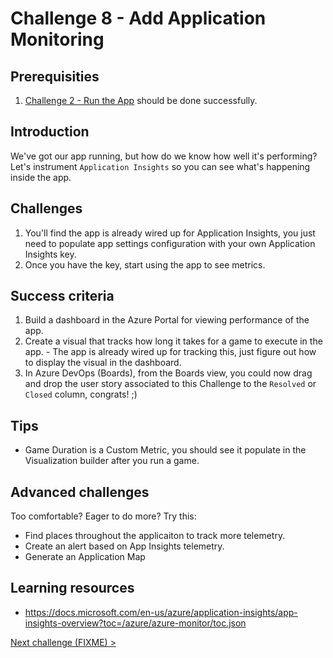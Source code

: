 # Challenge 8 - Add Application Monitoring

## Prerequisities

1. [Challenge 2 - Run the App](./RunTheApp.md) should be done successfully.

## Introduction

We've got our app running, but how do we know how well it's performing? Let's instrument `Application Insights` so you can see what's happening inside the app.

## Challenges

1. You'll find the app is already wired up for Application Insights, you just need to populate app settings configuration with your own Application Insights key.
1. Once you have the key, start using the app to see metrics.

## Success criteria

1. Build a dashboard in the Azure Portal for viewing performance of the app.
1. Create a visual that tracks how long it takes for a game to execute in the app. - The app is already wired up for tracking this, just figure out how to display the visual in the dashboard.
1. In Azure DevOps (Boards), from the Boards view, you could now drag and drop the user story associated to this Challenge to the `Resolved` or `Closed` column, congrats! ;)

## Tips

* Game Duration is a Custom Metric, you should see it populate in the Visualization builder after you run a game.

## Advanced challenges

Too comfortable? Eager to do more? Try this:

* Find places throughout the applicaiton to track more telemetry.
* Create an alert based on App Insights telemetry.
* Generate an Application Map

## Learning resources
* https://docs.microsoft.com/en-us/azure/application-insights/app-insights-overview?toc=/azure/azure-monitor/toc.json

[Next challenge (FIXME) >](./)
